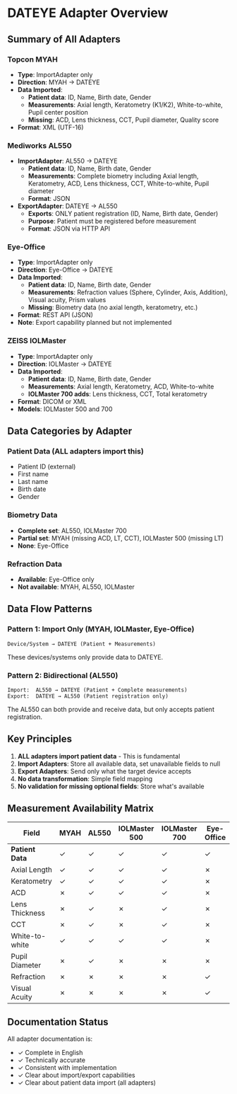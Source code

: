 # DATEYE Adapter Overview

## Summary of All Adapters

### Topcon MYAH
- **Type**: ImportAdapter only
- **Direction**: MYAH → DATEYE
- **Data Imported**:
  - **Patient data**: ID, Name, Birth date, Gender
  - **Measurements**: Axial length, Keratometry (K1/K2), White-to-white, Pupil center position
  - **Missing**: ACD, Lens thickness, CCT, Pupil diameter, Quality score
- **Format**: XML (UTF-16)

### Mediworks AL550
- **ImportAdapter**: AL550 → DATEYE
  - **Patient data**: ID, Name, Birth date, Gender
  - **Measurements**: Complete biometry including Axial length, Keratometry, ACD, Lens thickness, CCT, White-to-white, Pupil diameter
  - **Format**: JSON
- **ExportAdapter**: DATEYE → AL550
  - **Exports**: ONLY patient registration (ID, Name, Birth date, Gender)
  - **Purpose**: Patient must be registered before measurement
  - **Format**: JSON via HTTP API

### Eye-Office
- **Type**: ImportAdapter only
- **Direction**: Eye-Office → DATEYE
- **Data Imported**:
  - **Patient data**: ID, Name, Birth date, Gender
  - **Measurements**: Refraction values (Sphere, Cylinder, Axis, Addition), Visual acuity, Prism values
  - **Missing**: Biometry data (no axial length, keratometry, etc.)
- **Format**: REST API (JSON)
- **Note**: Export capability planned but not implemented

### ZEISS IOLMaster
- **Type**: ImportAdapter only
- **Direction**: IOLMaster → DATEYE
- **Data Imported**:
  - **Patient data**: ID, Name, Birth date, Gender
  - **Measurements**: Axial length, Keratometry, ACD, White-to-white
  - **IOLMaster 700 adds**: Lens thickness, CCT, Total keratometry
- **Format**: DICOM or XML
- **Models**: IOLMaster 500 and 700

## Data Categories by Adapter

### Patient Data (ALL adapters import this)
- Patient ID (external)
- First name
- Last name
- Birth date
- Gender

### Biometry Data
- **Complete set**: AL550, IOLMaster 700
- **Partial set**: MYAH (missing ACD, LT, CCT), IOLMaster 500 (missing LT)
- **None**: Eye-Office

### Refraction Data
- **Available**: Eye-Office only
- **Not available**: MYAH, AL550, IOLMaster

## Data Flow Patterns

### Pattern 1: Import Only (MYAH, IOLMaster, Eye-Office)
```
Device/System → DATEYE (Patient + Measurements)
```
These devices/systems only provide data to DATEYE.

### Pattern 2: Bidirectional (AL550)
```
Import:  AL550 → DATEYE (Patient + Complete measurements)
Export:  DATEYE → AL550 (Patient registration only)
```
The AL550 can both provide and receive data, but only accepts patient registration.

## Key Principles

1. **ALL adapters import patient data** - This is fundamental
2. **Import Adapters**: Store all available data, set unavailable fields to null
3. **Export Adapters**: Send only what the target device accepts
4. **No data transformation**: Simple field mapping
5. **No validation for missing optional fields**: Store what's available

## Measurement Availability Matrix

| Field | MYAH | AL550 | IOLMaster 500 | IOLMaster 700 | Eye-Office |
|-------|------|-------|---------------|---------------|-----------|
| **Patient Data** | ✓ | ✓ | ✓ | ✓ | ✓ |
| Axial Length | ✓ | ✓ | ✓ | ✓ | ✗ |
| Keratometry | ✓ | ✓ | ✓ | ✓ | ✗ |
| ACD | ✗ | ✓ | ✓ | ✓ | ✗ |
| Lens Thickness | ✗ | ✓ | ✗ | ✓ | ✗ |
| CCT | ✗ | ✓ | ✗ | ✓ | ✗ |
| White-to-white | ✓ | ✓ | ✓ | ✓ | ✗ |
| Pupil Diameter | ✗ | ✓ | ✗ | ✗ | ✗ |
| Refraction | ✗ | ✗ | ✗ | ✗ | ✓ |
| Visual Acuity | ✗ | ✗ | ✗ | ✗ | ✓ |

## Documentation Status

All adapter documentation is:
- ✓ Complete in English
- ✓ Technically accurate
- ✓ Consistent with implementation
- ✓ Clear about import/export capabilities
- ✓ Clear about patient data import (all adapters)


